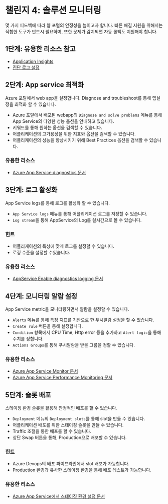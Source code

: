 # 챌린지 4: 솔루션 모니터링
몇 가지 피드백에 따라 웹 포털의 안정성을 높이고자 합니다. 빠른 해결 지원을 위해서는 적합한 도구가 반드시 필요하며, 또한 문제가 감지되면 자동 롤백도 지원해야 합니다.
## 1단계: 유용한 리소스 참고
- [Application Insights](https://docs.microsoft.com/en-us/azure/azure-monitor/app/app-insights-overview)
- [진단 로그 설정](https://docs.microsoft.com/en-us/azure/app-service/troubleshoot-diagnostic-logs)

## 2단계: App service 최적화
Azure 포탈에서 web app을 설정합니다. Diagnose and troubleshoot를 통해 앱설정을 최적화 할 수 있습니다.

- Azure 포탈에서 배포된 webapp의 `Diagnose and solve problems` 메뉴를 통해 App Service의 다양한 성능 옵션을 안내하고 있습니다.
- 키워드를 통해 원하는 옵션을 검색할 수 있습니다.
- 어플리케이션의 고가용성을 위한 지표와 옵션을 검색할 수 있습니다.
- 어플리케이션의 성능을 향상시키기 위해 Best Practices 옵션을 검색할 수 있습니다. 
 
 ### 유용한 리소스
 - [Azure App Service diagnostics 문서](https://docs.microsoft.com/en-us/azure/app-service/overview-diagnostics)

## 3단계: 로그 활성화
App Service logs를 통해 로그를 활성화 할 수 있습니다.

- `App Service logs` 메뉴를 통해 어플리케이션 로그를 저장할 수 있습니다.
- `Log stream`을 통해 AppService의 Log를 실시간으로 볼 수 있습니다.

### 힌트
- 어플리케이션의 특성에 맞게 로그를 설정할 수 있습니다.
- 로깅 수준을 설정할 수있습니다.

### 유용한 리소스
 - [AppService Enable diagnostics logging 문서](https://docs.microsoft.com/en-us/azure/app-service/troubleshoot-diagnostic-logs)

## 4단계: 모니터링 알람 설정
App Service metric을 모니터링하면서 알람을 설정할 수 있습니다.

- `Alerts` 메뉴를 통해 특정 지표를 기반으로 한 푸시알람 설정을 할 수 있습니다.
- `Create rule` 버튼을 통해 설정합니다.
- `Condition` 항목에서 CPU Time, Http error 등을 추가하고 `Alert logic`을 통해 수치를 정합니다.
- `Actions Groups`를 통해 푸시알람을 받을 그룹을 정할 수 있습니다.

### 유용한 리소스
 - [Azure App Service Monitor 문서](https://docs.microsoft.com/en-us/azure/app-service/web-sites-monitor)
 - [Azure App Service Performance Monitoring 문서](https://docs.microsoft.com/en-us/azure/azure-monitor/app/azure-web-apps?tabs=net)

## 5단계: 슬롯 배포
스테이징 환경 슬롯을 활용해 안정적인 배포를 할 수 있습니다. 

- `Deployment` 메뉴의 `Deployment slots`를 통해 slot을 만들 수 있습니다.
- 어플리케이션 배포를 위한 스테이징 슬롯을 만들 수 있습니다.
- Traffic 조절을 통한 배포를 할 수 있습니다.
- 상단 Swap 버튼을 통해, Production으로 배포할 수 있습니다.

### 힌트
- Azure Devops의 배포 파이프라인에서 slot 배포가 가능합니다.
- Production 환경과 유사한 스테이징 환경을 통해 배포 테스트가 가능합니다. 

### 유용한 리소스
- [Azure App Service에서 스테이징 환경 설정 문서](https://docs.microsoft.com/en-us/azure/app-service/deploy-staging-slots)
